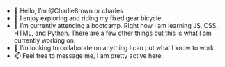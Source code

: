- 👋 Hello, I’m @Charlie8rown or charles
- 👀 I enjoy exploring and riding my fixed gear bicycle.
- 🌱 I’m currently attending a bootcamp. Right now I am learning JS, CSS, HTML, and Python. 
     There are a few other things but this is what I am currently working on.
- 💞️ I’m looking to collaborate on anything I can put what I know to work.
- 📫 Feel free to message me, I am pretty active here.

<!---
Charlie8rown/Charlie8rown is a ✨ special ✨ repository because its `README.md` (this file) appears on your GitHub profile.
You can click the Preview link to take a look at your changes.
--->
